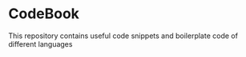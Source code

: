 # CodeBook
This repository contains useful code snippets and boilerplate code of different languages
